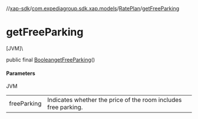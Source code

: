 //[xap-sdk](../../../index.md)/[com.expediagroup.sdk.xap.models](../index.md)/[RatePlan](index.md)/[getFreeParking](get-free-parking.md)

# getFreeParking

[JVM]\

public final [Boolean](https://docs.oracle.com/javase/8/docs/api/java/lang/Boolean.html)[getFreeParking](get-free-parking.md)()

#### Parameters

JVM

| | |
|---|---|
| freeParking | Indicates whether the price of the room includes free parking. |
